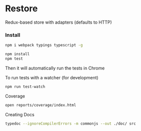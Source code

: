 # Restore

Redux-based store with adapters (defaults to HTTP)

### Install

```sh
npm i webpack typings typescript -g

npm install
npm test
```

Then it will automatically run the tests in Chrome

To run tests with a watcher (for development)

```sh
npm run test-watch
```

Coverage

```sh
open reports/coverage/index.html
```

Creating Docs
```sh
typedoc --ignoreCompilerErrors -m commonjs --out ./doc/ src
```